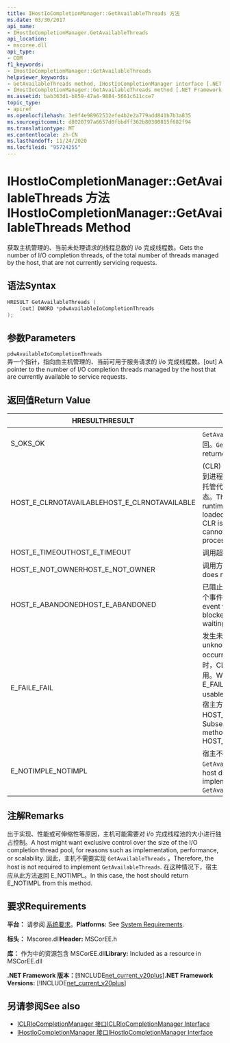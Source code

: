 ```yaml
---
title: IHostIoCompletionManager::GetAvailableThreads 方法
ms.date: 03/30/2017
api_name:
- IHostIoCompletionManager.GetAvailableThreads
api_location:
- mscoree.dll
api_type:
- COM
f1_keywords:
- IHostIoCompletionManager::GetAvailableThreads
helpviewer_keywords:
- GetAvailableThreads method, IHostIoCompletionManager interface [.NET Framework hosting]
- IHostIoCompletionManager::GetAvailableThreads method [.NET Framework hosting]
ms.assetid: bab363d1-b859-47a4-9884-5661c611cce7
topic_type:
- apiref
ms.openlocfilehash: 3e9f4e98962532efe4b2e2a779add841b7b3a835
ms.sourcegitcommit: d8020797a6657d0fbbdff362b80300815f682f94
ms.translationtype: MT
ms.contentlocale: zh-CN
ms.lasthandoff: 11/24/2020
ms.locfileid: "95724255"
---
```

# <a name="ihostiocompletionmanagergetavailablethreads-method"></a><span data-ttu-id="5f1ed-102">IHostIoCompletionManager::GetAvailableThreads 方法</span><span class="sxs-lookup"><span data-stu-id="5f1ed-102">IHostIoCompletionManager::GetAvailableThreads Method</span></span>

<span data-ttu-id="5f1ed-103">获取主机管理的、当前未处理请求的线程总数的 i/o 完成线程数。</span><span class="sxs-lookup"><span data-stu-id="5f1ed-103">Gets the number of I/O completion threads, of the total number of threads managed by the host, that are not currently servicing requests.</span></span>  
  
## <a name="syntax"></a><span data-ttu-id="5f1ed-104">语法</span><span class="sxs-lookup"><span data-stu-id="5f1ed-104">Syntax</span></span>  
  
```cpp  
HRESULT GetAvailableThreads (  
    [out] DWORD *pdwAvailableIoCompletionThreads  
);  
```  
  
## <a name="parameters"></a><span data-ttu-id="5f1ed-105">参数</span><span class="sxs-lookup"><span data-stu-id="5f1ed-105">Parameters</span></span>  

 `pdwAvailableIoCompletionThreads`  
 <span data-ttu-id="5f1ed-106">弄一个指针，指向由主机管理的、当前可用于服务请求的 i/o 完成线程数。</span><span class="sxs-lookup"><span data-stu-id="5f1ed-106">[out] A pointer to the number of I/O completion threads managed by the host that are currently available to service requests.</span></span>  
  
## <a name="return-value"></a><span data-ttu-id="5f1ed-107">返回值</span><span class="sxs-lookup"><span data-stu-id="5f1ed-107">Return Value</span></span>  
  
|<span data-ttu-id="5f1ed-108">HRESULT</span><span class="sxs-lookup"><span data-stu-id="5f1ed-108">HRESULT</span></span>|<span data-ttu-id="5f1ed-109">说明</span><span class="sxs-lookup"><span data-stu-id="5f1ed-109">Description</span></span>|  
|-------------|-----------------|  
|<span data-ttu-id="5f1ed-110">S_OK</span><span class="sxs-lookup"><span data-stu-id="5f1ed-110">S_OK</span></span>|<span data-ttu-id="5f1ed-111">`GetAvailableThreads` 已成功返回。</span><span class="sxs-lookup"><span data-stu-id="5f1ed-111">`GetAvailableThreads` returned successfully.</span></span>|  
|<span data-ttu-id="5f1ed-112">HOST_E_CLRNOTAVAILABLE</span><span class="sxs-lookup"><span data-stu-id="5f1ed-112">HOST_E_CLRNOTAVAILABLE</span></span>|<span data-ttu-id="5f1ed-113"> (CLR) 的公共语言运行时未加载到进程中，或 CLR 处于无法运行托管代码或成功处理调用的状态。</span><span class="sxs-lookup"><span data-stu-id="5f1ed-113">The common language runtime (CLR) has not been loaded into a process, or the CLR is in a state in which it cannot run managed code or process the call successfully.</span></span>|  
|<span data-ttu-id="5f1ed-114">HOST_E_TIMEOUT</span><span class="sxs-lookup"><span data-stu-id="5f1ed-114">HOST_E_TIMEOUT</span></span>|<span data-ttu-id="5f1ed-115">调用超时。</span><span class="sxs-lookup"><span data-stu-id="5f1ed-115">The call timed out.</span></span>|  
|<span data-ttu-id="5f1ed-116">HOST_E_NOT_OWNER</span><span class="sxs-lookup"><span data-stu-id="5f1ed-116">HOST_E_NOT_OWNER</span></span>|<span data-ttu-id="5f1ed-117">调用方不拥有该锁。</span><span class="sxs-lookup"><span data-stu-id="5f1ed-117">The caller does not own the lock.</span></span>|  
|<span data-ttu-id="5f1ed-118">HOST_E_ABANDONED</span><span class="sxs-lookup"><span data-stu-id="5f1ed-118">HOST_E_ABANDONED</span></span>|<span data-ttu-id="5f1ed-119">已阻止的线程或纤程正在等待某个事件时，该事件被取消。</span><span class="sxs-lookup"><span data-stu-id="5f1ed-119">An event was canceled while a blocked thread or fiber was waiting on it.</span></span>|  
|<span data-ttu-id="5f1ed-120">E_FAIL</span><span class="sxs-lookup"><span data-stu-id="5f1ed-120">E_FAIL</span></span>|<span data-ttu-id="5f1ed-121">发生未知的灾难性故障。</span><span class="sxs-lookup"><span data-stu-id="5f1ed-121">An unknown catastrophic failure occurred.</span></span> <span data-ttu-id="5f1ed-122">当方法返回 E_FAIL 时，CLR 在该进程内将不再可用。</span><span class="sxs-lookup"><span data-stu-id="5f1ed-122">When a method returns E_FAIL, the CLR is no longer usable within the process.</span></span> <span data-ttu-id="5f1ed-123">对宿主方法的后续调用会返回 HOST_E_CLRNOTAVAILABLE。</span><span class="sxs-lookup"><span data-stu-id="5f1ed-123">Subsequent calls to hosting methods return HOST_E_CLRNOTAVAILABLE.</span></span>|  
|<span data-ttu-id="5f1ed-124">E_NOTIMPL</span><span class="sxs-lookup"><span data-stu-id="5f1ed-124">E_NOTIMPL</span></span>|<span data-ttu-id="5f1ed-125">宿主不提供的实现 `GetAvailableThreads` 。</span><span class="sxs-lookup"><span data-stu-id="5f1ed-125">The host does not provide an implementation of `GetAvailableThreads`.</span></span>|  
  
## <a name="remarks"></a><span data-ttu-id="5f1ed-126">注解</span><span class="sxs-lookup"><span data-stu-id="5f1ed-126">Remarks</span></span>  

 <span data-ttu-id="5f1ed-127">出于实现、性能或可伸缩性等原因，主机可能需要对 i/o 完成线程池的大小进行独占控制。</span><span class="sxs-lookup"><span data-stu-id="5f1ed-127">A host might want exclusive control over the size of the I/O completion thread pool, for reasons such as implementation, performance, or scalability.</span></span> <span data-ttu-id="5f1ed-128">因此，主机不需要实现 `GetAvailableThreads` 。</span><span class="sxs-lookup"><span data-stu-id="5f1ed-128">Therefore, the host is not required to implement `GetAvailableThreads`.</span></span> <span data-ttu-id="5f1ed-129">在这种情况下，宿主应从此方法返回 E_NOTIMPL。</span><span class="sxs-lookup"><span data-stu-id="5f1ed-129">In this case, the host should return E_NOTIMPL from this method.</span></span>  
  
## <a name="requirements"></a><span data-ttu-id="5f1ed-130">要求</span><span class="sxs-lookup"><span data-stu-id="5f1ed-130">Requirements</span></span>  

 <span data-ttu-id="5f1ed-131">**平台：** 请参阅 [系统要求](../../get-started/system-requirements.md)。</span><span class="sxs-lookup"><span data-stu-id="5f1ed-131">**Platforms:** See [System Requirements](../../get-started/system-requirements.md).</span></span>  
  
 <span data-ttu-id="5f1ed-132">**标头：** Mscoree.dll</span><span class="sxs-lookup"><span data-stu-id="5f1ed-132">**Header:** MSCorEE.h</span></span>  
  
 <span data-ttu-id="5f1ed-133">**库：** 作为中的资源包含 MSCorEE.dll</span><span class="sxs-lookup"><span data-stu-id="5f1ed-133">**Library:** Included as a resource in MSCorEE.dll</span></span>  
  
 <span data-ttu-id="5f1ed-134">**.NET Framework 版本：**[!INCLUDE[net_current_v20plus](../../../../includes/net-current-v20plus-md.md)]</span><span class="sxs-lookup"><span data-stu-id="5f1ed-134">**.NET Framework Versions:** [!INCLUDE[net_current_v20plus](../../../../includes/net-current-v20plus-md.md)]</span></span>  
  
## <a name="see-also"></a><span data-ttu-id="5f1ed-135">另请参阅</span><span class="sxs-lookup"><span data-stu-id="5f1ed-135">See also</span></span>

- [<span data-ttu-id="5f1ed-136">ICLRIoCompletionManager 接口</span><span class="sxs-lookup"><span data-stu-id="5f1ed-136">ICLRIoCompletionManager Interface</span></span>](iclriocompletionmanager-interface.md)
- [<span data-ttu-id="5f1ed-137">IHostIoCompletionManager 接口</span><span class="sxs-lookup"><span data-stu-id="5f1ed-137">IHostIoCompletionManager Interface</span></span>](ihostiocompletionmanager-interface.md)
